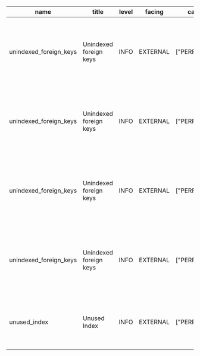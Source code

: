 | name                   | title                  | level | facing   | categories      | description                                                                                         | detail                                                                                                                                                                                         | remediation                                                                                  | metadata                                                                                                                                                    | cache_key                                                                                                    |
| ---------------------- | ---------------------- | ----- | -------- | --------------- | --------------------------------------------------------------------------------------------------- | ---------------------------------------------------------------------------------------------------------------------------------------------------------------------------------------------- | -------------------------------------------------------------------------------------------- | ----------------------------------------------------------------------------------------------------------------------------------------------------------- | ------------------------------------------------------------------------------------------------------------ |
| unindexed_foreign_keys | Unindexed foreign keys | INFO  | EXTERNAL | ["PERFORMANCE"] | Identifies foreign key constraints without a covering index, which can impact database performance. | Table \`public.notification_analytics\` has a foreign key \`notification_analytics_user_id_fkey\` without a covering index. This can lead to suboptimal query performance.                     | <https://supabase.com/docs/guides/database/database-linter?lint=0001_unindexed_foreign_keys> | {"name":"notification_analytics","type":"table","schema":"public","fkey_name":"notification_analytics_user_id_fkey","fkey_columns":[4]}                     | unindexed_foreign_keys_public_notification_analytics_notification_analytics_user_id_fkey                     |
| unindexed_foreign_keys | Unindexed foreign keys | INFO  | EXTERNAL | ["PERFORMANCE"] | Identifies foreign key constraints without a covering index, which can impact database performance. | Table \`public.notifications\` has a foreign key \`notifications_category_code_fkey\` without a covering index. This can lead to suboptimal query performance.                                 | <https://supabase.com/docs/guides/database/database-linter?lint=0001_unindexed_foreign_keys> | {"name":"notifications","type":"table","schema":"public","fkey_name":"notifications_category_code_fkey","fkey_columns":[12]}                                | unindexed_foreign_keys_public_notifications_notifications_category_code_fkey                                 |
| unindexed_foreign_keys | Unindexed foreign keys | INFO  | EXTERNAL | ["PERFORMANCE"] | Identifies foreign key constraints without a covering index, which can impact database performance. | Table \`public.push_notification_queue\` has a foreign key \`push_notification_queue_notification_id_fkey\` without a covering index. This can lead to suboptimal query performance.           | <https://supabase.com/docs/guides/database/database-linter?lint=0001_unindexed_foreign_keys> | {"name":"push_notification_queue","type":"table","schema":"public","fkey_name":"push_notification_queue_notification_id_fkey","fkey_columns":[2]}           | unindexed_foreign_keys_public_push_notification_queue_push_notification_queue_notification_id_fkey           |
| unindexed_foreign_keys | Unindexed foreign keys | INFO  | EXTERNAL | ["PERFORMANCE"] | Identifies foreign key constraints without a covering index, which can impact database performance. | Table \`public.user_notification_preferences\` has a foreign key \`user_notification_preferences_category_code_fkey\` without a covering index. This can lead to suboptimal query performance. | <https://supabase.com/docs/guides/database/database-linter?lint=0001_unindexed_foreign_keys> | {"name":"user_notification_preferences","type":"table","schema":"public","fkey_name":"user_notification_preferences_category_code_fkey","fkey_columns":[3]} | unindexed_foreign_keys_public_user_notification_preferences_user_notification_preferences_category_code_fkey |
| unused_index           | Unused Index           | INFO  | EXTERNAL | ["PERFORMANCE"] | Detects if an index has never been used and may be a candidate for removal.                         | Index \`idx_admin_messages_sender_user_id\` on table \`public.admin_messages\` has not been used                                                                                               | <https://supabase.com/docs/guides/database/database-linter?lint=0005_unused_index>           | {"name":"admin_messages","type":"table","schema":"public"}                                                                                                  |
